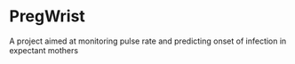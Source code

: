 # PregWrist
A project aimed at monitoring pulse rate and predicting onset of infection in expectant mothers
